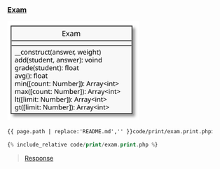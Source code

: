 ### [Exam](code.zip)

<img src="assets/exam.svg" alt="Order" width="300">

`{{ page.path | replace:'README.md','' }}code/print/exam.print.php`:

```php
{% include_relative code/print/exam.print.php %}
```

> [Response](response/src/exam.php)
